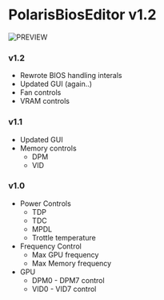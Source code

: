 # PolarisBiosEditor v1.2
![PREVIEW](http://puu.sh/pR6zW/8ab3f63916.png)

### v1.2
- Rewrote BIOS handling interals
- Updated GUI (again..)
- Fan controls
- VRAM controls

### v1.1
- Updated GUI
- Memory controls
  - DPM
  - VID

### v1.0
- Power Controls
  - TDP
  - TDC
  - MPDL
  - Trottle temperature
- Frequency Control
  - Max GPU frequency
  - Max Memory frequency
- GPU
  - DPM0 - DPM7 control
  - VID0 - VID7 control
